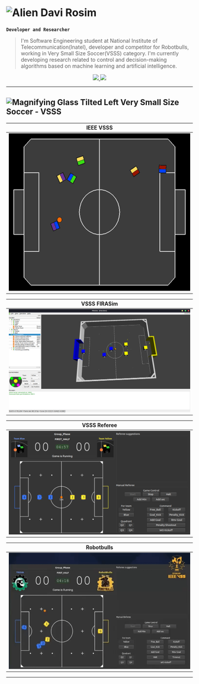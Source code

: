 # <img src="https://raw.githubusercontent.com/Tarikul-Islam-Anik/Animated-Fluent-Emojis/master/Emojis/Smilies/Alien.png" alt="Alien" width="25" height="25" /> Davi Rosim

**`Developer and Researcher`**

>I'm Software Engineering student at National Institute of Telecommunication(Inatel), developer and competitor for Robotbulls, working in Very Small Size Soccer(VSSS) category. I'm currently developing research related to control and decision-making algorithms based on machine learning and artificial intelligence.

<div id="info" align="center">
    <a href="https://www.linkedin.com/in/davirosimes/">
        <img src="https://img.shields.io/badge/-LINKEDIN-blue?style=flat-square&logo=Linkedin&logoColor=white"/>
    </a>
    <a href="mailto:davi.rosim@ges.inatel.br">
        <img src="https://img.shields.io/badge/-EMAIL-red?style=flat-square&logo=Gmail&logoColor=white"/>
    </a>
</div>

---

<h2 align="left">
    <img src="https://raw.githubusercontent.com/Tarikul-Islam-Anik/Animated-Fluent-Emojis/master/Emojis/Objects/Magnifying%20Glass%20Tilted%20Left.png" alt="Magnifying Glass Tilted Left" width="25" height="25" /> 
    Very Small Size Soccer - VSSS
</h2>
              
                     
|   IEEE VSSS               |   
|:-------------------------:|
|<img src="rsc/vsss.gif" alt="VSSS"/>|

|      VSSS FIRASim         |
|:-------------------------:|
|<img src="rsc/firasim.png" alt="FIRASim"/>|  

| VSSS Referee              |
|:-------------------------:|
|<img src="rsc/vsssreferee.png" alt="VSSSRefereee"/>|

| Robotbulls                |
|:-------------------------:| 
|<img src="rsc/robotbulls.gif" alt="Robotbulls x Troia"/>|
---
